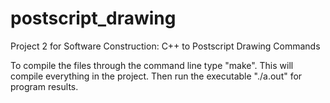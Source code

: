 # postscript_drawing
Project 2 for Software Construction: C++ to Postscript Drawing Commands

To compile the files through the command line type "make". This will compile everything in the project. Then run the executable "./a.out" for program results. 